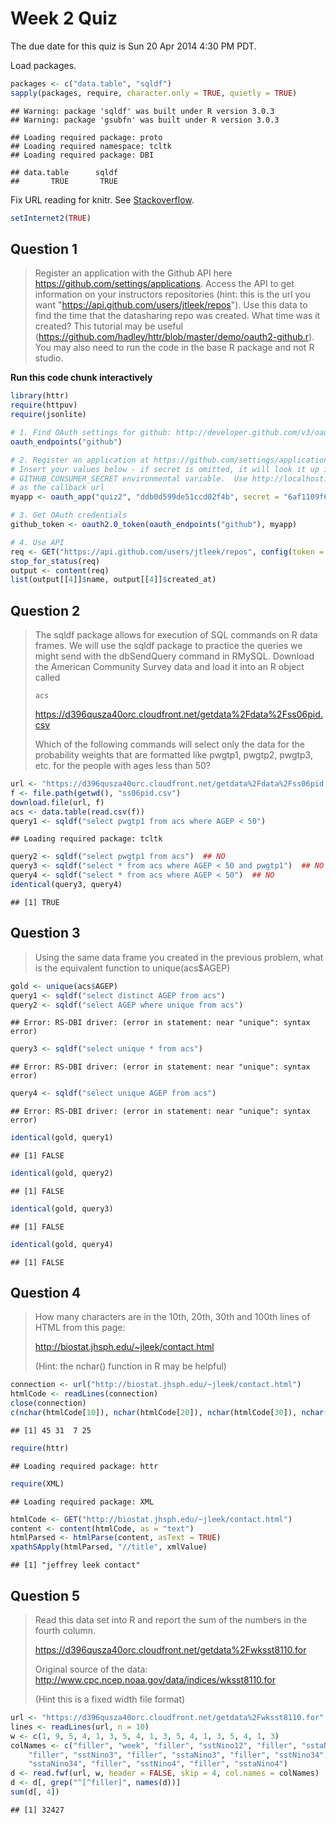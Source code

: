 Week 2 Quiz
===========

The due date for this quiz is Sun 20 Apr 2014 4:30 PM PDT.

Load packages.


```r
packages <- c("data.table", "sqldf")
sapply(packages, require, character.only = TRUE, quietly = TRUE)
```

```
## Warning: package 'sqldf' was built under R version 3.0.3
## Warning: package 'gsubfn' was built under R version 3.0.3
```

```
## Loading required package: proto
## Loading required namespace: tcltk
## Loading required package: DBI
```

```
## data.table      sqldf 
##       TRUE       TRUE
```


Fix URL reading for knitr. See [Stackoverflow](http://stackoverflow.com/a/20003380).


```r
setInternet2(TRUE)
```



Question 1
----------

> Register an application with the Github API here https://github.com/settings/applications. Access the API to get information on your instructors repositories (hint: this is the url you want "https://api.github.com/users/jtleek/repos"). Use this data to find the time that the datasharing repo was created. What time was it created? This tutorial may be useful (https://github.com/hadley/httr/blob/master/demo/oauth2-github.r). You may also need to run the code in the base R package and not R studio.

**Run this code chunk interactively**


```r
library(httr)
require(httpuv)
require(jsonlite)

# 1. Find OAuth settings for github: http://developer.github.com/v3/oauth/
oauth_endpoints("github")

# 2. Register an application at https://github.com/settings/applications
# Insert your values below - if secret is omitted, it will look it up in the
# GITHUB_CONSUMER_SECRET environmental variable.  Use http://localhost:1410
# as the callback url
myapp <- oauth_app("quiz2", "ddb0d599de51ccd02f4b", secret = "6af1109f6ecf442d292425087d49bb13d9bbe9c8")

# 3. Get OAuth credentials
github_token <- oauth2.0_token(oauth_endpoints("github"), myapp)

# 4. Use API
req <- GET("https://api.github.com/users/jtleek/repos", config(token = github_token))
stop_for_status(req)
output <- content(req)
list(output[[4]]$name, output[[4]]$created_at)
```



Question 2
----------

> The sqldf package allows for execution of SQL commands on R data frames. We will use the sqldf package to practice the queries we might send with the dbSendQuery command in RMySQL. Download the American Community Survey data and load it into an R object called
> 
> `acs`
> 
> https://d396qusza40orc.cloudfront.net/getdata%2Fdata%2Fss06pid.csv 
> 
> Which of the following commands will select only the data for the probability weights that are formatted like pwgtp1, pwgtp2, pwgtp3, etc. for the people with ages less than 50?


```r
url <- "https://d396qusza40orc.cloudfront.net/getdata%2Fdata%2Fss06pid.csv"
f <- file.path(getwd(), "ss06pid.csv")
download.file(url, f)
acs <- data.table(read.csv(f))
query1 <- sqldf("select pwgtp1 from acs where AGEP < 50")
```

```
## Loading required package: tcltk
```

```r
query2 <- sqldf("select pwgtp1 from acs")  ## NO
query3 <- sqldf("select * from acs where AGEP < 50 and pwgtp1")  ## NO
query4 <- sqldf("select * from acs where AGEP < 50")  ## NO
identical(query3, query4)
```

```
## [1] TRUE
```


Question 3
----------

> Using the same data frame you created in the previous problem, what is the equivalent function to unique(acs$AGEP)


```r
gold <- unique(acs$AGEP)
query1 <- sqldf("select distinct AGEP from acs")
query2 <- sqldf("select AGEP where unique from acs")
```

```
## Error: RS-DBI driver: (error in statement: near "unique": syntax error)
```

```r
query3 <- sqldf("select unique * from acs")
```

```
## Error: RS-DBI driver: (error in statement: near "unique": syntax error)
```

```r
query4 <- sqldf("select unique AGEP from acs")
```

```
## Error: RS-DBI driver: (error in statement: near "unique": syntax error)
```

```r
identical(gold, query1)
```

```
## [1] FALSE
```

```r
identical(gold, query2)
```

```
## [1] FALSE
```

```r
identical(gold, query3)
```

```
## [1] FALSE
```

```r
identical(gold, query4)
```

```
## [1] FALSE
```



Question 4
----------

> How many characters are in the 10th, 20th, 30th and 100th lines of HTML from this page: 
> 
> http://biostat.jhsph.edu/~jleek/contact.html 
> 
> (Hint: the nchar() function in R may be helpful)


```r
connection <- url("http://biostat.jhsph.edu/~jleek/contact.html")
htmlCode <- readLines(connection)
close(connection)
c(nchar(htmlCode[10]), nchar(htmlCode[20]), nchar(htmlCode[30]), nchar(htmlCode[100]))
```

```
## [1] 45 31  7 25
```



```r
require(httr)
```

```
## Loading required package: httr
```

```r
require(XML)
```

```
## Loading required package: XML
```

```r
htmlCode <- GET("http://biostat.jhsph.edu/~jleek/contact.html")
content <- content(htmlCode, as = "text")
htmlParsed <- htmlParse(content, asText = TRUE)
xpathSApply(htmlParsed, "//title", xmlValue)
```

```
## [1] "jeffrey leek contact"
```



Question 5
----------

> Read this data set into R and report the sum of the numbers in the fourth column. 
> 
> https://d396qusza40orc.cloudfront.net/getdata%2Fwksst8110.for 
> 
> Original source of the data: http://www.cpc.ncep.noaa.gov/data/indices/wksst8110.for 
> 
> (Hint this is a fixed width file format)


```r
url <- "https://d396qusza40orc.cloudfront.net/getdata%2Fwksst8110.for"
lines <- readLines(url, n = 10)
w <- c(1, 9, 5, 4, 1, 3, 5, 4, 1, 3, 5, 4, 1, 3, 5, 4, 1, 3)
colNames <- c("filler", "week", "filler", "sstNino12", "filler", "sstaNino12", 
    "filler", "sstNino3", "filler", "sstaNino3", "filler", "sstNino34", "filler", 
    "sstaNino34", "filler", "sstNino4", "filler", "sstaNino4")
d <- read.fwf(url, w, header = FALSE, skip = 4, col.names = colNames)
d <- d[, grep("^[^filler]", names(d))]
sum(d[, 4])
```

```
## [1] 32427
```

